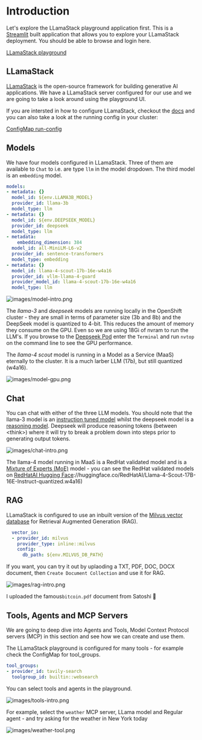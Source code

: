 # Introduction

Let's explore the LLamaStack playground application first. This is a [Streamlit](https://streamlit.io/) built application that allows you to explore your LLamaStack deployment. You should be able to browse and login here.

<a href="https://llama-stack-playground-agent-demo.apps.sno.<CLUSTER_DOMAIN>" target="_blank">LLamaStack playground</a>

## LLamaStack

[LLamaStack](https://llama-stack.readthedocs.io/en/latest/) is the open-source framework for building generative AI applications. We have a LLamaStack server configured for our use and we are going to take a look around using the playground UI.

If you are intersted in how to configure LLamaStack, checkout the [docs](https://llama-stack.readthedocs.io/en/latest/) and you can also take a look at the running config in your cluster:

<a href="https://console-openshift-console.apps.sno.<CLUSTER_DOMAIN>/k8s/ns/agent-demo/configmaps/run-config" target="_blank">ConfigMap run-config</a>

## Models

We have four models configured in LLamaStack. Three of them are available to `Chat` to i.e. are type `llm` in the model dropdown. The third model is an `embedding` model.

```yaml
models:
- metadata: {}
  model_id: ${env.LLAMA3B_MODEL}
  provider_id: llama-3b
  model_type: llm
- metadata: {}
  model_id: ${env.DEEPSEEK_MODEL}
  provider_id: deepseek
  model_type: llm
- metadata:
    embedding_dimension: 384
  model_id: all-MiniLM-L6-v2
  provider_id: sentence-transformers
  model_type: embedding
- metadata: {}
  model_id: llama-4-scout-17b-16e-w4a16
  provider_id: vllm-llama-4-guard
  provider_model_id: llama-4-scout-17b-16e-w4a16
  model_type: llm
```

![images/model-intro.png](images/model-intro.png)

The *llama-3* and *deepseek* models are running locally in the OpenShift cluster - they are small in terms of parameter size (3b and 8b) and the DeepSeek model is quantized to 4-bit. This reduces the amount of memory they consume on the GPU. Even so we are using 18Gi of nvram to run the LLM's. If you browse to the <a href="https://console-openshift-console.apps.sno.<CLUSTER_DOMAIN>/k8s/ns/llama-serving/core~v1~Pod" target="_blank">Deepseek Pod</a> enter the `Terminal` and run `nvtop` on the command line to see the GPU performance.

The *llama-4 scout* model is running in a Model as a Service (MaaS) eternally to the cluster. It is a much larber LLM (17b), but still quantized (w4a16).

![images/model-gpu.png](images/model-gpu.png)

## Chat

You can chat with either of the three LLM models. You should note that the llama-3 model is an [instruction tuned model](https://huggingface.co/meta-llama/Llama-3.2-3B) whilst the deepseek model is a [reasoning model](https://huggingface.co/unsloth/DeepSeek-R1-0528-Qwen3-8B-bnb-4bit). Deepseek will produce reasoning tokens (between \<think\>) where it will try to break a problem down into steps prior to generating output tokens.

![images/chat-intro.png](images/chat-intro.png)

The llama-4 model running in MaaS is a RedHat validated model and is a [Mixture of Experts (MoE)](https://huggingface.co/blog/moe) model - you can see the RedHat validated models on [RedHatAI Hugging Face](https)://huggingface.co/RedHatAI/Llama-4-Scout-17B-16E-Instruct-quantized.w4a16)

## RAG

LLamaStack is configured to use an inbuilt version of the [Milvus vector database](https://llama-stack.readthedocs.io/en/latest/providers/vector_io/milvus.html) for Retrieval Augmented Generation (RAG).

```yaml
  vector_io:
  - provider_id: milvus
    provider_type: inline::milvus
    config:
      db_path: ${env.MILVUS_DB_PATH}
```

If you want, you can try it out by uplaoding a TXT, PDF, DOC, DOCX document, then `Create Document Collection` and use it for RAG.

![images/rag-intro.png](images/rag-intro.png)

I uploaded the famous`bitcoin.pdf` document from Satoshi 🤑

## Tools, Agents and MCP Servers

We are going to deep dive into Agents and Tools, Model Context Protocol servers (MCP) in this section and see how we can create and use them. 

The LLamaStack playground is configured for many tools - for example check the ConfigMap for tool_groups.

```yaml
tool_groups:
- provider_id: tavily-search
  toolgroup_id: builtin::websearch
```

You can select tools and agents in the playground.

![images/tools-intro.png](images/tools-intro.png)

For example, select the `weather` MCP server, LLama model and Regular agent - and try asking for the weather in New York today

![images/weather-tool.png](images/weather-tool.png)
